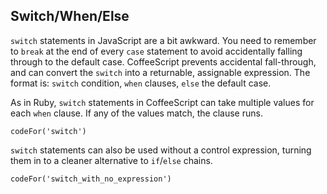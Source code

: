 ## Switch/When/Else

`switch` statements in JavaScript are a bit awkward. You need to remember to `break` at the end of every `case` statement to avoid accidentally falling through to the default case. CoffeeScript prevents accidental fall-through, and can convert the `switch` into a returnable, assignable expression. The format is: `switch` condition, `when` clauses, `else` the default case.

As in Ruby, `switch` statements in CoffeeScript can take multiple values for each `when` clause. If any of the values match, the clause runs.

```
codeFor('switch')
```

`switch` statements can also be used without a control expression, turning them in to a cleaner alternative to `if`/`else` chains.

```
codeFor('switch_with_no_expression')
```
